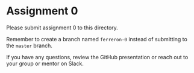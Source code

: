 # Assignment 0

Please submit assignment 0 to this directory.

Remember to create a branch named `ferreron-0` 
instead of submitting to the `master` branch.

If you have any questions, review the GitHub presentation or reach
out to your group or mentor on Slack.
